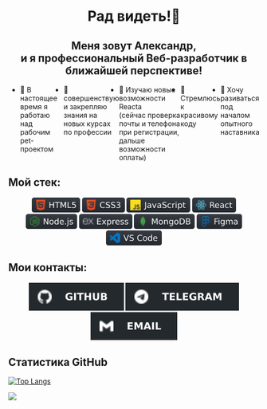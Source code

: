 <h1 align="center"> Рад видеть!👋</h1>
<h2 align="center"> Меня зовут Александр,<br> и я профессиональный Веб-разработчик в ближайшей перспективе!</h2>
<ul style="display: flex">
  <li>🔭 В настоящее время я работаю над рабочим pet-проектом</li>
  <li>👯 совершенствую и закрепляю знания на новых курсах по профессии</li>
  <li>🌱 Изучаю новые возможности Reacta <br>(сейчас проверка почты и телефона при регистрации, дальше возможности оплаты)</li>
  <li>🤔 Стремлюсь к красивому коду</li>
  <li>💬 Хочу разиваться под началом опытного наставника</li>

<!-- - 📫 How to reach me: ...
- 😄 Pronouns: ...
- ⚡ Fun fact: ... -->
</ul>
<h2> Мой стек:</h2>
<div align="center" width="80%">
  <span margin-right="50px" margin-left="15px"><img src="images/html.svg" height="30px"></span>
  <span margin-right="15px" margin-left="15px"><img src="images/css.svg" height="30px"></span>
  <span margin-right="15px" margin-left="15px"><img src="images/js.svg" height="30px"></span>
  <span margin-right="15px" margin-left="15px"><img src="images/react.svg" height="30px"></span>
  <span margin-right="15px" margin-left="15px"><img src="images/nodeJS.svg" height="30px"></span>
  <span margin-right="15px" margin-left="15px"><img src="images/express.svg" height="30px"></span>
  <span margin-right="15px" margin-left="15px"><img src="images/mangoDB.svg" height="30px"></span>
  <span margin-right="15px" margin-left="15px"><img src="images/figma.svg" height="30px"></span>
  <span margin-right="15px" margin-left="15px"><img src="images/vsCode.svg" height="30px"></span>
</div>
<!-- <ul>
  <li>HTML5</li>
  <li>CSS3</li>
  <li>JS</li>
  <li>React</li>
  <li>Node.js</li>
  <li>Express</li>
  <li>MangoDB</li>
  <li>Figma</li>
  <li>VS_Code</li>
  <li></li>
</ul> -->

<h2>Мои контакты:</h2>
<div align="center">
  <a href="https://github.com/alix1982"><img src="images/gitHub.svg"></a>
  <a href="https://web.telegram.org/z/#880062042"><img src="images/telegramm.svg"></a>
  <a href="https://mail.yandex.ru/?uid=891167374#inbox"><img src="images/email.svg"></a>
</div>
<!-- <p>Tg: @alix1982_tg;</p>
<p>Email: alix1982@yandex.ru</p> -->

<h2>Статистика GitHub</h2>
<!-- <div align="center">
  <img src="https://github-readme-stats.vercel.app/api/top-langs/?username=alix1982&layout=compact)](https://github.com/alix1982/github-readme-stats">
</div> -->

[![Top Langs](https://github-readme-stats.vercel.app/api/top-langs/?username=alix1982&layout=compact)](https://github.com/1982/github-readme-stats)

<div>
  <img src="https://komarev.com/ghpvc/?username=alix1982">
</div>


